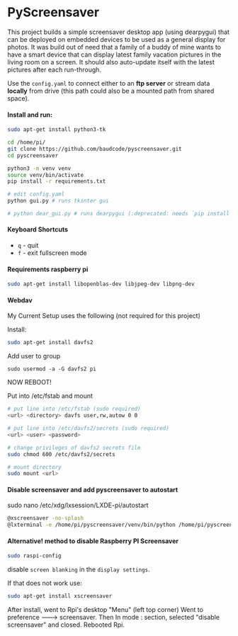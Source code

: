 # PyScreensaver

This project builds a simple screensaver desktop app (using dearpygui) that can be deployed on embedded devices to 
be used as a general display for photos. It was build out of need that a family of a buddy of mine wants to have a smart
device that can display latest family vacation pictures in the living room on a screen. 
It should also auto-update itself with the latest pictures after each run-through. 

Use the `config.yaml` to connect either to an **ftp server** or stream data **locally** from drive (this path could also be a mounted path from shared space).


#### Install and run:



```bash
sudo apt-get install python3-tk

cd /home/pi/
git clone https://github.com/baudcode/pyscreensaver.git
cd pyscreensaver

python3 -m venv venv
source venv/bin/activate
pip install -r requirements.txt

# edit config.yaml
python gui.py # runs tkinter gui

# python dear_gui.py # runs dearpygui (:deprecated: needs `pip install dearpygui`)
```

#### Keyboard Shortcuts

- `q` - quit
- `f` - exit fullscreen mode

#### Requirements raspberry pi

```bash
sudo apt-get install libopenblas-dev libjpeg-dev libpng-dev
```

####  Webdav

My Current Setup uses the following (not required for this project)

Install:
```bash
sudo apt-get install davfs2
```
Add user to group
```
sudo usermod -a -G davfs2 pi
```
NOW REBOOT!

Put into /etc/fstab and mount
```bash
# put line into /etc/fstab (sudo required)
<url> <directory> davfs user,rw,autow 0 0

# put line into /etc/davfs2/secrets (sudo required)
<url> <user> <password>

# change privileges of davfs2 secrets file
sudo chmod 600 /etc/davfs2/secrets

# mount directory
sudo mount <url>
```


#### Disable screensaver and add pyscreensaver to autostart

sudo nano /etc/xdg/lxsession/LXDE-pi/autostart
```bash
@xscreensaver -no-splash
@lxterminal -e /home/pi/pyscreensaver/venv/bin/python /home/pi/pyscreensaver/gui.py
```

#### Alternative! method to disable Raspberry PI Screensaver

```bash
sudo raspi-config
```

disable `screen blanking` in the `display settings`.

If that does not work use:
```bash
sudo apt-get install xscreensaver
```

After install, went to Rpi's desktop "Menu" (left top corner)
Went to preference ---> screensaver.
Then In mode : section, selected "disable screensaver" and closed.
Rebooted Rpi.